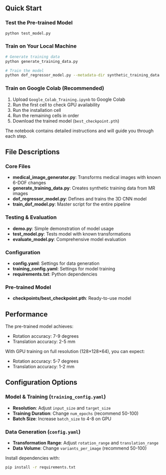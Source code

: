 ## Quick Start

### Test the Pre-trained Model
```bash
python test_model.py
```

### Train on Your Local Machine
```bash
# Generate training data
python generate_training_data.py

# Train the model
python dof_regressor_model.py --metadata-dir synthetic_training_data
```

### Train on Google Colab (Recommended)
1. Upload `Google_Colab_Training.ipynb` to Google Colab
2. Run the first cell to check GPU availability
3. Run the installation cell
4. Run the remaining cells in order
5. Download the trained model (`best_checkpoint.pth`)

The notebook contains detailed instructions and will guide you through each step.

## File Descriptions

### Core Files
- **medical_image_generator.py**: Transforms medical images with known 6-DOF changes
- **generate_training_data.py**: Creates synthetic training data from MR images
- **dof_regressor_model.py**: Defines and trains the 3D CNN model
- **train_dof_model.py**: Master script for the entire pipeline

### Testing & Evaluation
- **demo.py**: Simple demonstration of model usage
- **test_model.py**: Tests model with known transformations
- **evaluate_model.py**: Comprehensive model evaluation

### Configuration
- **config.yaml**: Settings for data generation
- **training_config.yaml**: Settings for model training
- **requirements.txt**: Python dependencies

### Pre-trained Model
- **checkpoints/best_checkpoint.pth**: Ready-to-use model

## Performance

The pre-trained model achieves:
- Rotation accuracy: 7-9 degrees
- Translation accuracy: 2-5 mm

With GPU training on full resolution (128×128×64), you can expect:
- Rotation accuracy: 5-7 degrees
- Translation accuracy: 1-2 mm

## Configuration Options

### Model & Training (`training_config.yaml`)
- **Resolution**: Adjust `input_size` and `target_size`
- **Training Duration**: Change `num_epochs` (recommend 50-100)
- **Batch Size**: Increase `batch_size` to 4-8 on GPU

### Data Generation (`config.yaml`)
- **Transformation Range**: Adjust `rotation_range` and `translation_range`
- **Data Volume**: Change `variants_per_image` (recommend 50-100)


Install dependencies with:
```bash
pip install -r requirements.txt
``` 